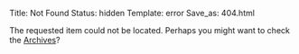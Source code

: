 Title: Not Found
Status: hidden
Template: error
Save_as: 404.html

The requested item could not be located. Perhaps you might want to check the [Archives](/archives.html)?